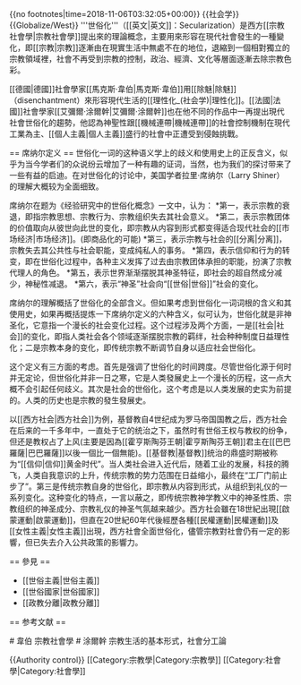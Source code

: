 {{no footnotes|time=2018-11-06T03:32:05+00:00}}
{{社会学}}
{{Globalize/West}}
'''世俗化'''（[[英文|英文]]：Secularization）是西方[[宗教社會學|宗教社會學]]提出來的理論概念，主要用來形容在現代社會發生的一種變化，即[[宗教|宗教]]逐漸由在現實生活中無處不在的地位，退縮到一個相對獨立的宗教領域裡，社會不再受到宗教的控制，政治、經濟、文化等層面逐漸去除宗教色彩。

[[德國|德國]]社會學家[[馬克斯·韋伯|馬克斯·韋伯]]用[[除魅|除魅]]（disenchantment）來形容現代生活的[[理性化_(社会学)|理性化]]。[[法國|法國]]社會學家[[艾彌爾·涂爾幹|艾彌爾·涂爾幹]]也在他不同的作品中一再提出現代社會世俗化的趨勢，他認為神聖性跟[[機械連帶|機械連帶]]的社會控制機制在現代工業為主、[[個人主義|個人主義]]盛行的社會中正遭受到侵蝕挑戰。

== 席纳尔定义 ==
世俗化一词的这种语义学上的歧义和使用史上的正反含义，似乎为当今学者们的众说纷云增加了一种有趣的证词，当然，也为我们的探讨带来了一些有益的启迪。在对世俗化的讨论中，美国学者拉里·席纳尔（Larry Shiner）的理解大概较为全面细致。

席纳尔在题为《经验研究中的世俗化概念》一文中，认为：
*第一，表示宗教的衰退，即指宗教思想、宗教行为、宗教组织失去其社会意义。
*第二，表示宗教团体的价值取向从彼世向此世的变化，即宗教从内容到形式都变得适合现代社会的[[市场经济|市场经济]]。(即商品化的可能)
*第三，表示宗教与社会的[[分离|分离]]，宗教失去其公共性与社会职能，变成纯私人的事务。
*第四，表示信仰和行为的转变，即在世俗化过程中，各种主义发挥了过去由宗教团体承担的职能，扮演了宗教代理人的角色。
*第五，表示世界渐渐摆脱其神圣特征，即社会的超自然成分减少，神秘性减退。
*第六，表示“神圣”社会向“[[世俗|世俗]]”社会的变化。

席纳尔的理解概括了世俗化的全部含义。但如果考虑到世俗化一词词根的含义和其使用史，如果再概括提炼一下席纳尔定义的六种含义，似可认为，世俗化就是非神圣化，它意指一个漫长的社会变化过程。这个过程涉及两个方面，一是[[社会|社会]]的变化，即指人类社会各个领域逐渐摆脱宗教的羁绊，社会种种制度日益理性化；二是宗教本身的变化，即传统宗教不断调节自身以适应社会世俗化。

这个定义有三方面的考虑。首先是强调了世俗化的时间跨度。尽管世俗化源于何时并无定论，但世俗化并非一日之寒，它是人类發展史上一个漫长的历程，这一点大概不会引起任何歧义。其次是社会的世俗化，这个考虑是以人类发展的史实为前提的。人类的历史也是宗教的發生發展史。

以[[西方社会|西方社会]]为例，基督教自4世纪成为罗马帝国国教之后，西方社会在后来的一千多年中，一直处于它的统治之下，虽然时有世俗王权与教权的纷争，但还是教权占了上风(主要是因為[[霍亨斯陶芬王朝|霍亨斯陶芬王朝]]君主在[[巴巴羅薩|巴巴羅薩]]以後一個比一個無能)。[[基督教|基督教]]统治的鼎盛时期被称为“[[信仰|信仰]]黄金时代”。当人类社会进入近代后，随着工业的发展，科技的腾飞，人类自我意识的上升，传统宗教的势力范围在日益缩小，最终在“工厂门前止步了”。第三是传统宗教自身的世俗化，即宗教从内容到形式，从组织到礼仪的一系列变化。这种变化的特点，一言以蔽之，即传统宗教神学教义中的神圣性质、宗教组织的神圣成分、宗教礼仪的神圣气氛越来越少。西方社会雖在18世紀出現[[啟蒙運動|啟蒙運動]]，但直在20世紀60年代後經歷各種[[民權運動|民權運動]]及[[女性主義|女性主義]]出現，西方社會全面世俗化，儘管宗教對社會仍有一定的影響，但已失去介入公共政策的影響力。

== 參見 ==
* [[世俗主義|世俗主義]]
* [[世俗國家|世俗國家]]
* [[政教分離|政教分離]]

== 参考文献 ==
<div class="references-small">
# 韋伯 宗教社會學
# 涂爾幹 宗教生活的基本形式，社會分工論
<references />
</div>

{{Authority control}}
[[Category:宗教學|Category:宗教學]]
[[Category:社會學|Category:社會學]]